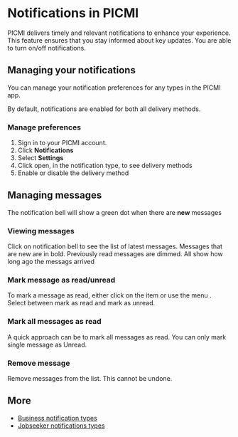 # Notifications in PICMI

PICMI delivers timely and relevant notifications to enhance your experience. This feature ensures that you stay informed
about key updates. You are able to turn on/off notifications.

## Managing your notifications

You can manage your notification preferences for any types in the PICMI app.

<prompt>

By default, notifications are enabled for both all delivery methods.

</prompt>

<instructions>

### Manage preferences

1. Sign in to your PICMI account.
2. Click **Notifications** <span class="mdi mdi-bell-outline"/>
3. Select **Settings** <span class="mdi mdi-cog-outline"/>
4. Click <span class="mdi mdi-chevron-down">open</span>, in the notification type, to see delivery methods
5. Enable or disable <span class="mdi mdi-toggle-switch-outline"/> the delivery method

</instructions>


## Managing messages

The notification bell <span class="mdi mdi-bell-outline"/> will show a green dot when there are **new** messages

<explanation>

### Viewing messages

Click on notification bell <span class="mdi mdi-bell-outline"/> to see the list of latest messages. Messages that
are new are in bold. Previously read messages are dimmed. All show how long ago the messags arrived

### Mark message as read/unread

To mark a message as read, either click on the item or use the menu <span class="mdi mid-horizontal-dots"/>. Select
between mark as read and mark as unread.

### Mark all messages as read

A quick approach can be to mark all messages as read. You can only mark single message as Unread.

### Remove message

Remove messages from the list. This cannot be undone.

</explanation>

## More

* [Business notification types](business/article/notifications.md#notification-types)
* [Jobseeker notifications types](jobseeker/article/notifications.md#notification-types)
